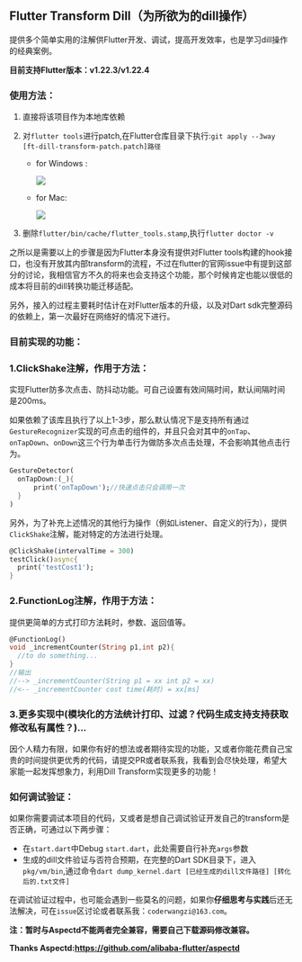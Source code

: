## Flutter Transform  Dill（为所欲为的dill操作）

提供多个简单实用的注解供Flutter开发、调试，提高开发效率，也是学习dill操作的经典案例。

**目前支持Flutter版本：v1.22.3/v1.22.4**

### 使用方法：

1. 直接将该项目作为本地库依赖

2. 对`flutter tools`进行patch,在Flutter仓库目录下执行:`git apply --3way [ft-dill-transform-patch.patch]路径`

   - for Windows :

     ![](https://p1-juejin.byteimg.com/tos-cn-i-k3u1fbpfcp/423dc89c0f354017b89ea405b28f765a~tplv-k3u1fbpfcp-watermark.image)

   - for Mac:

     ![](https://p6-juejin.byteimg.com/tos-cn-i-k3u1fbpfcp/e15e7275de5f4bd08c08252c4a9ac975~tplv-k3u1fbpfcp-watermark.image)



3. 删除`flutter/bin/cache/flutter_tools.stamp`,执行`flutter doctor -v`

之所以是需要以上的步骤是因为Flutter本身没有提供对Flutter tools构建的hook接口，也没有开放其内部transform的流程，不过在flutter的官网issue中有提到这部分的讨论，我相信官方不久的将来也会支持这个功能，那个时候肯定也能以很低的成本将目前的dill转换功能迁移适配。

另外，接入的过程主要耗时估计在对Flutter版本的升级，以及对Dart sdk完整源码的依赖上，第一次最好在网络好的情况下进行。



### 目前实现的功能：

### 1.ClickShake注解，作用于方法：

实现Flutter防多次点击、防抖动功能。可自己设置有效间隔时间，默认间隔时间是200ms。

如果依赖了该库且执行了以上1-3步，那么默认情况下是支持所有通过`GestureRecognizer`实现的可点击的组件的，并且只会对其中的`onTap`、`onTapDown`、`onDown`这三个行为单击行为做防多次点击处理，不会影响其他点击行为。

```dart
GestureDetector(
  onTapDown:(_){
      print('onTapDown');//快速点击只会调用一次
  }
)

```

另外，为了补充上述情况的其他行为操作（例如Listener、自定义的行为），提供`ClickShake`注解，能对特定的方法进行处理。

```dart
@ClickShake(intervalTime = 300)
testClick()async{
  print('testCost1');
}
```

### 2.FunctionLog注解，作用于方法：

提供更简单的方式打印方法耗时，参数、返回值等。

```dart
@FunctionLog()
void _incrementCounter(String p1,int p2){
  //to do something...
}
//输出
//--> _incrementCounter(String p1 = xx int p2 = xx)
//<-- _incrementCounter cost time(耗时) = xx[ms]
```

### 3.更多实现中(模块化的方法统计打印、过滤？代码生成支持支持获取修改私有属性？)...



因个人精力有限，如果你有好的想法或者期待实现的功能，又或者你能花费自己宝贵的时间提供更优秀的代码，请提交PR或者联系我，我看到会尽快处理，希望大家能一起发挥想象力，利用Dill Transform实现更多的功能！

### 如何调试验证：

如果你需要调试本项目的代码，又或者是想自己调试验证开发自己的transform是否正确，可通过以下两步骤：

- 在`start.dart`中Debug `start.dart`，此处需要自行补充`args`参数
- 生成的dill文件验证与否符合预期，在完整的Dart SDK目录下，进入`pkg/vm/bin`,通过命令`dart dump_kernel.dart [已经生成的dill文件路径] [转化后的.txt文件]`

在调试验证过程中，也可能会遇到一些莫名的问题，如果你**仔细思考与实践**后还无法解决，可在`issue`区讨论或者联系我：`coderwangzi@163.com`。

**注：暂时与Aspectd不能两者完全兼容，需要自己下载源码修改兼容。**

**Thanks Aspectd:https://github.com/alibaba-flutter/aspectd**
